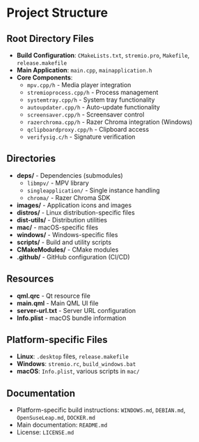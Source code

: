 # Project Structure

## Root Directory Files
- **Build Configuration**: `CMakeLists.txt`, `stremio.pro`, `Makefile`, `release.makefile`
- **Main Application**: `main.cpp`, `mainapplication.h`
- **Core Components**:
  - `mpv.cpp/h` - Media player integration
  - `stremioprocess.cpp/h` - Process management
  - `systemtray.cpp/h` - System tray functionality
  - `autoupdater.cpp/h` - Auto-update functionality
  - `screensaver.cpp/h` - Screensaver control
  - `razerchroma.cpp/h` - Razer Chroma integration (Windows)
  - `qclipboardproxy.cpp/h` - Clipboard access
  - `verifysig.c/h` - Signature verification

## Directories
- **deps/** - Dependencies (submodules)
  - `libmpv/` - MPV library
  - `singleapplication/` - Single instance handling
  - `chroma/` - Razer Chroma SDK
- **images/** - Application icons and images
- **distros/** - Linux distribution-specific files
- **dist-utils/** - Distribution utilities
- **mac/** - macOS-specific files
- **windows/** - Windows-specific files
- **scripts/** - Build and utility scripts
- **CMakeModules/** - CMake modules
- **.github/** - GitHub configuration (CI/CD)

## Resources
- **qml.qrc** - Qt resource file
- **main.qml** - Main QML UI file
- **server-url.txt** - Server URL configuration
- **Info.plist** - macOS bundle information

## Platform-specific Files
- **Linux**: `.desktop` files, `release.makefile`
- **Windows**: `stremio.rc`, `build_windows.bat`
- **macOS**: `Info.plist`, various scripts in `mac/`

## Documentation
- Platform-specific build instructions: `WINDOWS.md`, `DEBIAN.md`, `OpenSuseLeap.md`, `DOCKER.md`
- Main documentation: `README.md`
- License: `LICENSE.md`